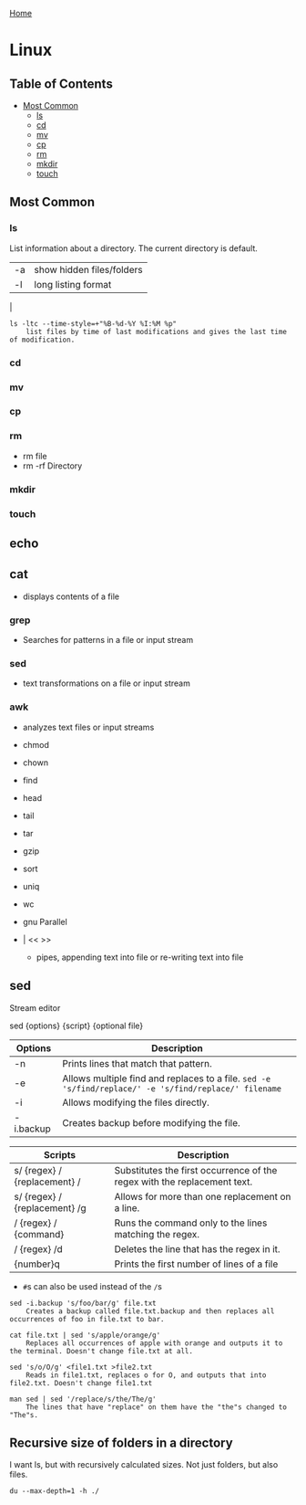 [Home](./README.md)

# Linux

## Table of Contents
- [Most Common](#most-common)
    - [ls](#ls)
    - [cd](#cd)
    - [mv](#mv)
    - [cp](#cp)
    - [rm](#rm)
    - [mkdir](#mkdir)
    - [touch](#touch)


## Most Common
### ls
List information about a directory. The current directory is default.

|    |                           |
|----|---------------------------|
| -a | show hidden files/folders |
| -l | long listing format       |
| 

```
ls -ltc --time-style=+"%B-%d-%Y %I:%M %p"
    list files by time of last modifications and gives the last time of modification.
```

### cd
### mv
### cp
### rm
- rm file
- rm -rf Directory
### mkdir
### touch

## echo
## cat
- displays contents of a file

### grep
- Searches for patterns in a file or input stream
### sed
- text transformations on a file or input stream
### awk
- analyzes text files or input streams


- chmod
- chown
- find
- head
- tail
- tar
- gzip
- sort
- uniq
- wc
- gnu Parallel
- | << >>
    - pipes, appending text into file or re-writing text into file


## sed
Stream editor

sed {options} {script} {optional file}

| Options   | Description                                           |
|-----------|-------------------------------------------------------|
| -n        | Prints lines that match that pattern.                                        |
| -e        | Allows multiple find and replaces to a file. `sed -e 's/find/replace/' -e 's/find/replace/' filename` |
| -i        | Allows modifying the files directly.                  |
| -i.backup | Creates backup before modifying the file.             |

| Scripts                       | Description                                                                          |
|-------------------------------|--------------------------------------------------------------------------------------|
| s/ {regex} / {replacement} /  | Substitutes the first occurrence of the regex with the replacement text.             |
| s/ {regex} / {replacement} /g | Allows for more than one replacement on a line.                                    |
| / {regex} / {command}         | Runs the command only to the lines matching the regex.                               |
| / {regex} /d                  | Deletes the line that has the regex in it.                                           |
| {number}q                     | Prints the first number of lines of a file                                           |

- `#`s can also be used instead of the `/`s

```
sed -i.backup 's/foo/bar/g' file.txt
    Creates a backup called file.txt.backup and then replaces all occurrences of foo in file.txt to bar.

cat file.txt | sed 's/apple/orange/g' 
    Replaces all occurrences of apple with orange and outputs it to the terminal. Doesn't change file.txt at all.

sed 's/o/O/g' <file1.txt >file2.txt
    Reads in file1.txt, replaces o for O, and outputs that into file2.txt. Doesn't change file1.txt

man sed | sed '/replace/s/the/The/g'
    The lines that have "replace" on them have the "the"s changed to "The"s.
```

## Recursive size of folders in a directory
I want ls, but with recursively calculated sizes. Not just folders, but also files.

`du --max-depth=1 -h ./`
